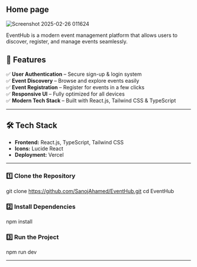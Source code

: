 ## Home page

![Screenshot 2025-02-26 011624](https://github.com/user-attachments/assets/49247cef-ae7c-4c9a-9d77-107dfba87b6a)

EventHub is a modern event management platform that allows users to discover, register, and manage events seamlessly.

## 📌 Features  

✅ **User Authentication** – Secure sign-up & login system  
✅ **Event Discovery** – Browse and explore events easily  
✅ **Event Registration** – Register for events in a few clicks  
✅ **Responsive UI** – Fully optimized for all devices  
✅ **Modern Tech Stack** – Built with React.js, Tailwind CSS & TypeScript  

---

## 🛠️ Tech Stack  

- **Frontend:** React.js, TypeScript, Tailwind CSS  
- **Icons:** Lucide React  
- **Deployment:** Vercel

---

### 1️⃣ Clone the Repository  
git clone https://github.com/SanojAhamed/EventHub.git
cd EventHub

### 2️⃣ Install Dependencies
npm install

### 3️⃣ Run the Project
npm run dev

---
